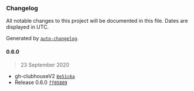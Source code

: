 ### Changelog

All notable changes to this project will be documented in this file. Dates are displayed in UTC.

Generated by [`auto-changelog`](https://github.com/CookPete/auto-changelog).

#### 0.6.0

> 23 September 2020

- gh-clubhouseV2 [`8e51c6a`](https://github.com/freight-trust/gh-clubhouse/commit/8e51c6a20a496e3611ff66011edc7225a4950df9)
- Release 0.6.0 [`ff05889`](https://github.com/freight-trust/gh-clubhouse/commit/ff0588956bc089dbb06f23e1f80454f17966d9d8)

